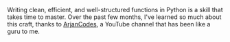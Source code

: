 Writing clean, efficient, and well-structured functions in Python is a skill that takes time to master. Over the past few months, I've learned so much about this craft, thanks to [ArjanCodes](https://www.youtube.com/@ArjanCodes), a YouTube channel that has been like a guru to me. 


